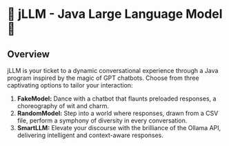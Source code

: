# 🌟 jLLM - Java Large Language Model 🤖

## Overview

jLLM is your ticket to a dynamic conversational experience through a Java program inspired by the magic of GPT chatbots. Choose from three captivating options to tailor your interaction:

1. **FakeModel:** Dance with a chatbot that flaunts preloaded responses, a choreography of wit and charm.
2. **RandomModel:** Step into a world where responses, drawn from a CSV file, perform a symphony of diversity in every conversation.
3. **SmartLLM:** Elevate your discourse with the brilliance of the Ollama API, delivering intelligent and context-aware responses.
